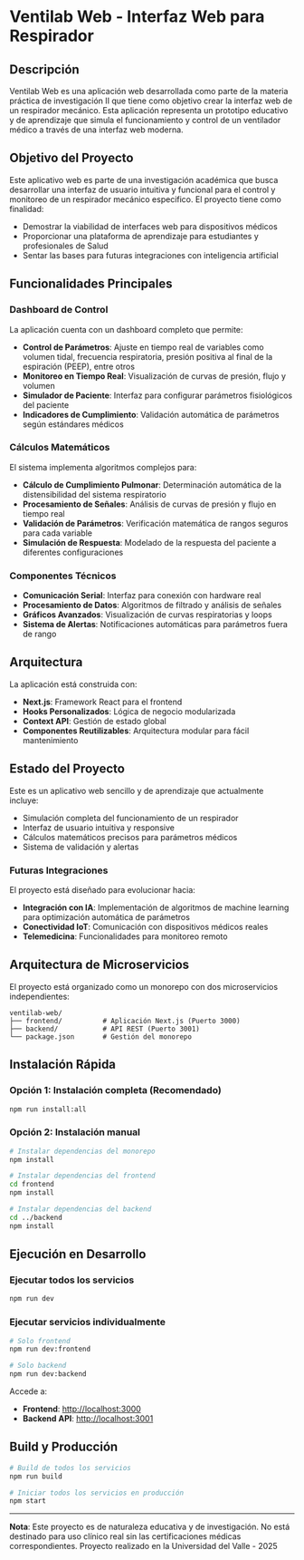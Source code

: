 # Ventilab Web - Interfaz Web para Respirador

## Descripción

Ventilab Web es una aplicación web desarrollada como parte de la materia práctica de investigación II que tiene como objetivo crear la interfaz web de un respirador mecánico. Esta aplicación representa un prototipo educativo y de aprendizaje que simula el funcionamiento y control de un ventilador médico a través de una interfaz web moderna.

## Objetivo del Proyecto

Este aplicativo web es parte de una investigación académica que busca desarrollar una interfaz de usuario intuitiva y funcional para el control y monitoreo de un respirador mecánico especifico. El proyecto tiene como finalidad:

- Demostrar la viabilidad de interfaces web para dispositivos médicos
- Proporcionar una plataforma de aprendizaje para estudiantes y profesionales de Salud
- Sentar las bases para futuras integraciones con inteligencia artificial

## Funcionalidades Principales

### Dashboard de Control
La aplicación cuenta con un dashboard completo que permite:
- **Control de Parámetros**: Ajuste en tiempo real de variables como volumen tidal, frecuencia respiratoria, presión positiva al final de la espiración (PEEP), entre otros
- **Monitoreo en Tiempo Real**: Visualización de curvas de presión, flujo y volumen
- **Simulador de Paciente**: Interfaz para configurar parámetros fisiológicos del paciente
- **Indicadores de Cumplimiento**: Validación automática de parámetros según estándares médicos

### Cálculos Matemáticos
El sistema implementa algoritmos complejos para:
- **Cálculo de Cumplimiento Pulmonar**: Determinación automática de la distensibilidad del sistema respiratorio
- **Procesamiento de Señales**: Análisis de curvas de presión y flujo en tiempo real
- **Validación de Parámetros**: Verificación matemática de rangos seguros para cada variable
- **Simulación de Respuesta**: Modelado de la respuesta del paciente a diferentes configuraciones

### Componentes Técnicos
- **Comunicación Serial**: Interfaz para conexión con hardware real
- **Procesamiento de Datos**: Algoritmos de filtrado y análisis de señales
- **Gráficos Avanzados**: Visualización de curvas respiratorias y loops
- **Sistema de Alertas**: Notificaciones automáticas para parámetros fuera de rango

## Arquitectura

La aplicación está construida con:
- **Next.js**: Framework React para el frontend
- **Hooks Personalizados**: Lógica de negocio modularizada
- **Context API**: Gestión de estado global
- **Componentes Reutilizables**: Arquitectura modular para fácil mantenimiento

## Estado del Proyecto

Este es un aplicativo web sencillo y de aprendizaje que actualmente incluye:
- Simulación completa del funcionamiento de un respirador
- Interfaz de usuario intuitiva y responsive
- Cálculos matemáticos precisos para parámetros médicos
- Sistema de validación y alertas

### Futuras Integraciones
El proyecto está diseñado para evolucionar hacia:
- **Integración con IA**: Implementación de algoritmos de machine learning para optimización automática de parámetros
- **Conectividad IoT**: Comunicación con dispositivos médicos reales
- **Telemedicina**: Funcionalidades para monitoreo remoto

## Arquitectura de Microservicios

El proyecto está organizado como un monorepo con dos microservicios independientes:

```
ventilab-web/
├── frontend/          # Aplicación Next.js (Puerto 3000)
├── backend/           # API REST (Puerto 3001)
└── package.json       # Gestión del monorepo
```

## Instalación Rápida

### Opción 1: Instalación completa (Recomendado)
```bash
npm run install:all
```

### Opción 2: Instalación manual
```bash
# Instalar dependencias del monorepo
npm install

# Instalar dependencias del frontend
cd frontend
npm install

# Instalar dependencias del backend
cd ../backend
npm install
```

## Ejecución en Desarrollo

### Ejecutar todos los servicios
```bash
npm run dev
```

### Ejecutar servicios individualmente
```bash
# Solo frontend
npm run dev:frontend

# Solo backend
npm run dev:backend
```

Accede a:
- **Frontend**: [http://localhost:3000](http://localhost:3000)
- **Backend API**: [http://localhost:3001](http://localhost:3001)

## Build y Producción

```bash
# Build de todos los servicios
npm run build

# Iniciar todos los servicios en producción
npm start
```

---

**Nota**: Este proyecto es de naturaleza educativa y de investigación. No está destinado para uso clínico real sin las certificaciones médicas correspondientes. Proyecto realizado en la Universidad del Valle - 2025
